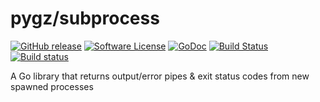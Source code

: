 # pygz/subprocess 

[![GitHub release](https://img.shields.io/github/release/pygz/subprocess.svg?style=flat-square)](https://github.com/pygz/subprocess/releases/latest)
[![Software License](https://img.shields.io/badge/license-MIT-brightgreen.svg?style=flat-square)](LICENSE)
[![GoDoc](https://img.shields.io/badge/godoc-reference-blue.svg?style=flat-square)](https://godoc.org/github.com/pygz/subprocess)
[![Build Status](https://semaphoreci.com/api/v1/pygz/subprocess/branches/master/badge.svg)](https://semaphoreci.com/pygz/subprocess) 
[![Build status](https://ci.appveyor.com/api/projects/status/722snh8mfavt0j93/branch/master?svg=true)](https://ci.appveyor.com/project/chrissimpkins/subprocess/branch/master) 


A Go library that returns output/error pipes & exit status codes from new spawned processes
